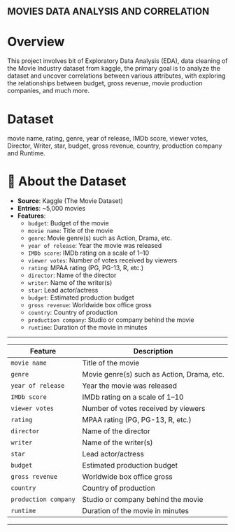 ## MOVIES DATA ANALYSIS AND CORRELATION

# Overview
This project involves bit of Exploratory Data Analysis (EDA), data cleaning of the Movie Industry dataset from kaggle, the primary goal is to analyze the dataset and uncover correlations between various attributes, with exploring the relationships between budget, gross revenue, movie production companies, and much more.

# Dataset
movie name, rating, genre, year of release, IMDb score, viewer votes, Director, Writer, star, budget, gross revenue, country, production company and Runtime.

# 📁 About the Dataset

- **Source**: Kaggle (The Movie Dataset)
- **Entries**: ~5,000 movies
- **Features**:
  - `budget`: Budget of the movie
  - `movie name`: Title of the movie
  - `genre`: Movie genre(s) such as Action, Drama, etc.
  - `year of release`: Year the movie was released
  - `IMDb score`: IMDb rating on a scale of 1–10
  - `viewer votes`: Number of votes received by viewers
  - `rating`: MPAA rating (PG, PG-13, R, etc.)
  - `director`: Name of the director
  - `writer`: Name of the writer(s)
  - `star`: Lead actor/actress
  - `budget`: Estimated production budget
  - `gross revenue`: Worldwide box office gross
  - `country`: Country of production
  - `production company`: Studio or company behind the movie
  - `runtime`: Duration of the movie in minutes

---


| Feature               | Description |
|-----------------------|-------------|
| `movie name`          | Title of the movie |
| `genre`               | Movie genre(s) such as Action, Drama, etc. |
| `year of release`     | Year the movie was released |
| `IMDb score`          | IMDb rating on a scale of 1–10 |
| `viewer votes`        | Number of votes received by viewers |
| `rating`              | MPAA rating (PG, PG-13, R, etc.) |
| `director`            | Name of the director |
| `writer`              | Name of the writer(s) |
| `star`                | Lead actor/actress |
| `budget`              | Estimated production budget |
| `gross revenue`       | Worldwide box office gross |
| `country`             | Country of production |
| `production company`  | Studio or company behind the movie |
| `runtime`             | Duration of the movie in minutes |

---
